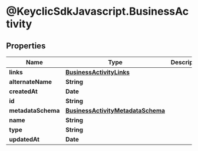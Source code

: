 # @KeyclicSdkJavascript.BusinessActivity

## Properties
Name | Type | Description | Notes
------------ | ------------- | ------------- | -------------
**links** | [**BusinessActivityLinks**](BusinessActivityLinks.md) |  | [optional] 
**alternateName** | **String** |  | [optional] 
**createdAt** | **Date** |  | [optional] 
**id** | **String** |  | [optional] 
**metadataSchema** | [**BusinessActivityMetadataSchema**](BusinessActivityMetadataSchema.md) |  | [optional] 
**name** | **String** |  | 
**type** | **String** |  | [optional] 
**updatedAt** | **Date** |  | [optional] 


